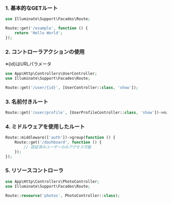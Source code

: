 ### 1. 基本的なGETルート

```php
use Illuminate\Support\Facades\Route;

Route::get('/example', function () {
    return 'Hello World';
});
```

### 2. コントローラアクションの使用
※{id}はURLパラメータ

```php
use App\Http\Controllers\UserController;
use Illuminate\Support\Facades\Route;

Route::get('/user/{id}', [UserController::class, 'show']);
```

### 3. 名前付きルート

```php
Route::get('/user/profile', [UserProfileController::class, 'show'])->name('profile');
```

### 4. ミドルウェアを使用したルート

```php
Route::middleware(['auth'])->group(function () {
    Route::get('/dashboard', function () {
        // 認証済みユーザーのみアクセス可能
    });
});
```

### 5. リソースコントローラ

```php
use App\Http\Controllers\PhotoController;
use Illuminate\Support\Facades\Route;

Route::resource('photos', PhotoController::class);
```

